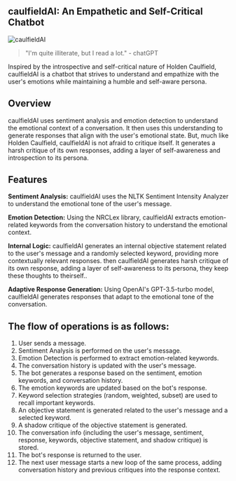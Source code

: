 ## caulfieldAI: An Empathetic and Self-Critical Chatbot

![caulfieldAI](https://github.com/EveryOneIsGross/caulfield/assets/23621140/ef297d05-e40a-4b8c-b446-66cfd0db29aa)

> "I'm quite illiterate, but I read a lot." - chatGPT

Inspired by the introspective and self-critical nature of Holden Caulfield, caulfieldAI is a chatbot that strives to understand and empathize with the user's emotions while maintaining a humble and self-aware persona.

## Overview

caulfieldAI uses sentiment analysis and emotion detection to understand the emotional context of a conversation. It then uses this understanding to generate responses that align with the user's emotional state. But, much like Holden Caulfield, caulfieldAI is not afraid to critique itself. It generates a harsh critique of its own responses, adding a layer of self-awareness and introspection to its persona.

## Features

**Sentiment Analysis:** caulfieldAI uses the NLTK Sentiment Intensity Analyzer to understand the emotional tone of the user's message.

**Emotion Detection:** Using the NRCLex library, caulfieldAI extracts emotion-related keywords from the conversation history to understand the emotional context.

**Internal Logic:** caulfieldAI generates an internal objective statement related to the user's message and a randomly selected keyword, providing more contextually relevant responses. then caulfieldAI generates harsh critique of its own response, adding a layer of self-awareness to its persona, they keep these thoughts to theirself..

**Adaptive Response Generation:** Using OpenAI's GPT-3.5-turbo model, caulfieldAI generates responses that adapt to the emotional tone of the conversation.

## The flow of operations is as follows:

1. User sends a message.
2. Sentiment Analysis is performed on the user's message.
3. Emotion Detection is performed to extract emotion-related keywords.
4. The conversation history is updated with the user's message.
5. The bot generates a response based on the sentiment, emotion keywords, and conversation history.
6. The emotion keywords are updated based on the bot's response.
7. Keyword selection strategies (random, weighted, subset) are used to recall important keywords.
8. An objective statement is generated related to the user's message and a selected keyword.
9. A shadow critique of the objective statement is generated.
10. The conversation info (including the user's message, sentiment, response, keywords, objective statement, and shadow critique) is stored.
11. The bot's response is returned to the user.
12. The next user message starts a new loop of the same process, adding conversation history and previous critiques into the response context.


